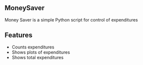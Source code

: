 ## MoneySaver

Money Saver is a simple Python script for control of expenditures

## Features

- Counts expenditures
- Shows plots of expenditures
- Shows total expenditures

